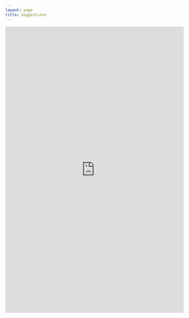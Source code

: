 ```yaml
---
layout: page
title: Suggestions
---
```

<iframe src="https://docs.google.com/forms/d/1H47AJYrVnB7giK0yuWldF9SqjE9aVR15cdmuisvvhIg/viewform?embedded=true" frameborder="0" marginwidth="0" marginheight="0" width="560" height="900"></iframe>
